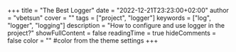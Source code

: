 +++
title = "The Best Logger"
date = "2022-12-21T23:23:00+02:00"
author = "vbetsun"
cover = ""
tags = ["project", "logger"]
keywords = ["log", "logger", "logging"]
description = "How to configure and use logger in the project?"
showFullContent = false
readingTime = true
hideComments = false
color = "" #color from the theme settings
+++
